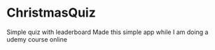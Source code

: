 # ChristmasQuiz
Simple quiz with leaderboard 
Made this simple app while I am doing a udemy course online
